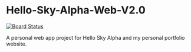 # Hello-Sky-Alpha-Web-V2.0

[![Board Status](https://dev.azure.com/Personal-Git-Hub-Projects/94d034b9-fc34-46df-9ebf-ec98f08d1d70/15fdc3f2-326b-4dba-afc1-6957aa68adc0/_apis/work/boardbadge/5452c64f-03b3-4a51-a57e-e732c3cb520b?columnOptions=1)](https://dev.azure.com/Personal-Git-Hub-Projects/94d034b9-fc34-46df-9ebf-ec98f08d1d70/_boards/board/t/15fdc3f2-326b-4dba-afc1-6957aa68adc0/Microsoft.RequirementCategory/)

A personal web app project for Hello Sky Alpha and my personal portfolio website.
